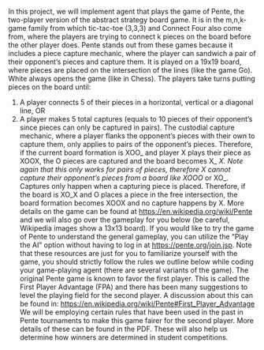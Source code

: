 In this project, we will implement agent that plays the game of Pente, the two-player version of the abstract strategy board game. It is in the m,n,k-game family from which tic-tac-toe (3,3,3) and Connect Four also come from, where the players are trying to connect k pieces on the board before the other player does. Pente stands out from these games because it includes a piece capture mechanic, where the player can sandwich a pair of their opponent’s pieces and capture them. It is played on a 19x19 board, where pieces are placed on the intersection of the lines (like the game Go). White always opens the game (like in Chess). The players take turns putting pieces on the board until:
1) A player connects 5 of their pieces in a horizontal, vertical or a diagonal line, OR
2) A player makes 5 total captures (equals to 10 pieces of their opponent’s since pieces can
only be captured in pairs).
The custodial capture mechanic, where a player flanks the opponent’s pieces with their own to capture them, only applies to pairs of the opponent’s pieces. Therefore, if the current board formation is XOO_ and player X plays their piece as XOOX, the O pieces are captured and the board becomes X_ _X. Note again that this only works for pairs of pieces, therefore X cannot capture their opponent’s pieces from a board like XOOO_ or XO_.
Captures only happen when a capturing piece is placed. Therefore, if the board is XO_X and O places a piece in the free intersection, the board formation becomes XOOX and no capture happens by X.
More details on the game can be found at https://en.wikipedia.org/wiki/Pente and we will also go over the gameplay for you below (be careful, Wikipedia images show a 13x13 board). If you would like to try the game of Pente to understand the general gameplay, you can utilize the “Play the AI” option without having to log in at https://pente.org/join.jsp. Note that these resources are just for you to familiarize yourself with the game, you should strictly follow the rules we outline below while coding your game-playing agent (there are several variants of the game).
The original Pente game is known to favor the first player. This is called the First Player Advantage (FPA) and there has been many suggestions to level the playing field for the second player. A discussion about this can be found in: https://en.wikipedia.org/wiki/Pente#First_Player_Advantage
We will be employing certain rules that have been used in the past in Pente tournaments to make this game fairer for the second player. More details of these can be found in the PDF. These will also help us determine how winners are determined in student competitions.


